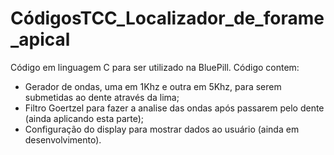 # CódigosTCC_Localizador_de_forame_apical

Código em linguagem C para ser utilizado na BluePill.
Código contem:
  - Gerador de ondas, uma em 1Khz e outra em 5Khz, para serem submetidas ao dente através da lima;
  - Filtro Goertzel para fazer a analise das ondas após passarem pelo dente (ainda aplicando esta parte);
  - Configuração do display para mostrar dados ao usuário (ainda em desenvolvimento).
